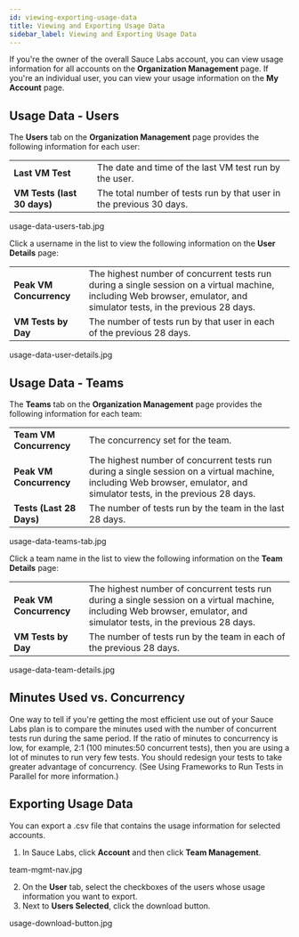 ```yaml
---
id: viewing-exporting-usage-data
title: Viewing and Exporting Usage Data
sidebar_label: Viewing and Exporting Usage Data
---
```

If you're the owner of the overall Sauce Labs account, you can view usage information for all accounts on the **Organization Management** page. If you're an individual user, you can view your usage information on the **My Account** page.

## Usage Data - Users
The **Users** tab on the **Organization Management** page provides the following information for each user:

<table>

  <tr>
    <td><strong>Last VM Test</strong></td>
    <td>The date and time of the last VM test run by the user.</td>
  </tr>
  <tr>
    <td><strong>VM Tests (last 30 days)</strong>
    </td>
    <td>The total number of tests run by that user in the previous 30 days.
    </td>
  </tr>
</table>

usage-data-users-tab.jpg

Click a username in the list to view the following information on the **User Details** page:
<table>
  <tr>
    <td><strong>Peak VM Concurrency</strong></td>
    <td>The highest number of concurrent tests run during a single session on a virtual machine, including Web browser, emulator, and simulator tests, in the previous 28 days.</td>
  </tr>
  <tr>
    <td><strong>VM Tests by Day
    </td>
    <td>The number of tests run by that user in each of the previous 28 days.
    </td>
  </tr>
</table>

usage-data-user-details.jpg

## Usage Data - Teams
The **Teams** tab on the **Organization Management** page provides the following information for each team:
<table>
  <tr>
    <td><strong>Team VM Concurrency</strong></td>
    <td>The concurrency set for the team.</td>
  </tr>
  <tr>
    <td><strong>Peak VM Concurrency
    </td>
    <td>The highest number of concurrent tests run during a single session on a virtual machine, including Web browser, emulator, and simulator tests, in the previous 28 days.
    </td>
  </tr>
  <tr>
    <td><strong>Tests (Last 28 Days)
    </td>
    <td>The number of tests run by the team in the last 28 days.
    </td>
  </tr>
</table>

usage-data-teams-tab.jpg

Click a team name in the list to view the following information on the **Team Details** page:
<table>
  <tr>
    <td><strong>Peak VM Concurrency</strong></td>
    <td>The highest number of concurrent tests run during a single session on a virtual machine, including Web browser, emulator, and simulator tests, in the previous 28 days.</td>
  </tr>
  <tr>
    <td><strong>VM Tests by Day
    </td>
    <td>The number of tests run by the team in each of the previous 28 days.
    </td>
  </tr>
</table>

usage-data-team-details.jpg

## Minutes Used vs. Concurrency
One way to tell if you're getting the most efficient use out of your Sauce Labs plan is to compare the minutes used with the number of concurrent tests run during the same period. If the ratio of minutes to concurrency is low, for example, 2:1 (100 minutes:50 concurrent tests), then you are using a lot of minutes to run very few tests. You should redesign your tests to take greater advantage of concurrency. (See Using Frameworks to Run Tests in Parallel for more information.)

## Exporting Usage Data

You can export a .csv file that contains the usage information for selected accounts.

1. In Sauce Labs, click **Account** and then click **Team Management**.

team-mgmt-nav.jpg

2. On the **User** tab, select the checkboxes of the users whose usage information you want to export.
3. Next to **Users Selected**, click the download button.

usage-download-button.jpg
